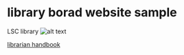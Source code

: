 # library borad website sample

LSC library
![alt text](https://assets.weforum.org/article/image/JMF96ETfn1kSViVnUou1Z0XIDwWcPpT5mrPc7-ytpAc.jpg)

[librarian handbook](https://drive.google.com/file/d/1gNilI_ws1JOCsFQLxM7ilPIUNptp8_II/view)


